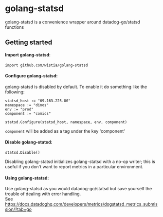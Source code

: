 # golang-statsd

golang-statsd is a convenience wrapper around datadog-go/statsd functions

## Getting started
#### Import golang-statsd:
`import github.com/wistia/golang-statsd`
#### Configure golang-statsd:

golang-statsd is disabled by default. To enable it do something like the following:

```
statsd_host := "69.163.225.80"  
namespace := "dinos"
env := "prod"
component := "comics"  

statsd.Configure(statsd_host, namespace, env, component)  
```
`component` will be added as a tag under the key 'component'  

#### Disable golang-statsd:
`statsd.Disable()`  

Disabling golang-statsd initializes golang-statsd with a no-op writer; this is useful if you don't want to report metrics in a particular environment.  

#### Using golang-statsd:
Use golang-statsd as you would datadog-go/statsd but save yourself the trouble of dealing with error handling.  
See https://docs.datadoghq.com/developers/metrics/dogstatsd_metrics_submission/?tab=go